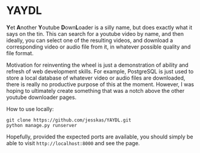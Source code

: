 # YAYDL
**Y**et **A**nother **Y**outube **D**own**L**oader is a silly name, but does
exactly what it says on the tin. This can search for a youtube video by name,
and then ideally, you can select one of the resulting videos, and download
a corresponding video or audio file from it, in whatever possible quality
and file format.

Motivation for reinventing the wheel is just a demonstration of ability
and refresh of web development skills. For example, PostgreSQL is just used
to store a local database of whatever video or audio files are downloaded, 
there is really no productive purpose of this at the moment. However, I 
was hoping to ultimately create something that was a notch above the other
youtube downloader pages.

How to use locally:
```
git clone https://github.com/jesskas/YAYDL.git
python manage.py runserver
```
Hopefully, provided the expected ports are available, you should simply
be able to visit `http://localhost:8000` and see the page.

